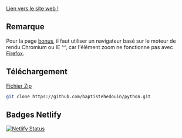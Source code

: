 [Lien vers le site web !](https://a12a8f.netlify.app/)

## Remarque
Pour la page [bonus](https://a12a8f.netlify.app/bonus), il faut utiliser un navigateur basé sur le moteur de rendu Chromium ou IE ^^, car l'élément zoom ne fonctionne pas avec [Firefox](https://developer.mozilla.org/fr/docs/Web/CSS/zoom).

## Téléchargement
[Fichier Zip](https://github.com/baptistehedouin/python/archive/main.zip)
```bash
git clone https://github.com/baptistehedouin/python.git
```

## Badges Netlify
[![Netlify Status](https://api.netlify.com/api/v1/badges/da8be2d9-360c-47e6-8f18-1752dbd793e1/deploy-status)](https://app.netlify.com/sites/a12a8f/deploys)
